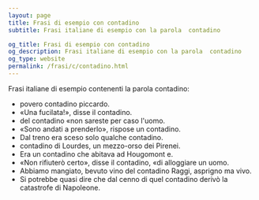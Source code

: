 ```yaml
---
layout: page
title: Frasi di esempio con contadino 
subtitle: Frasi italiane di esempio con la parola  contadino

og_title: Frasi di esempio con contadino 
og_description: Frasi italiane di esempio con la parola  contadino
og_type: website
permalink: /frasi/c/contadino.html
---
```


Frasi italiane di esempio contenenti la parola contadino:


- povero contadino piccardo.
- «Una fucilata!», disse il contadino.
- del contadino «non sareste per caso l'uomo.
- «Sono andati a prenderlo», rispose un contadino.
- Dal treno era sceso solo qualche contadino.
- contadino di Lourdes, un mezzo-orso dei Pirenei.
- Era un contadino che abitava ad Hougomont e.
- «Non rifiuterò certo», disse il contadino, «di alloggiare un uomo.
- Abbiamo mangiato, bevuto vino del contadino Raggi, asprigno ma vivo.
- Si potrebbe quasi dire che dal cenno di quel contadino derivò la catastrofe di Napoleone.
